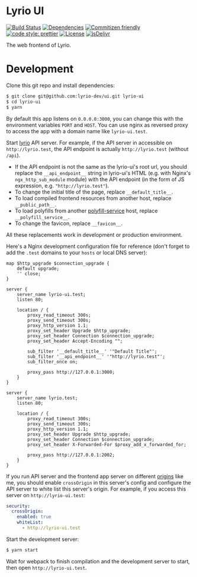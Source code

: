 # Lyrio UI

[![Build Status](https://img.shields.io/github/workflow/status/lyrio-dev/ui/CI?style=flat-square)](https://github.com/lyrio-dev/ui/actions?query=workflow%3ACI)
[![Dependencies](https://img.shields.io/david/lyrio-dev/ui?style=flat-square)](https://david-dm.org/lyrio-dev/ui)
[![Commitizen friendly](https://img.shields.io/badge/commitizen-friendly-brightgreen.svg?style=flat-square)](http://commitizen.github.io/cz-cli/)
[![code style: prettier](https://img.shields.io/badge/code_style-prettier-ff69b4.svg?style=flat-square)](https://github.com/prettier/prettier)
[![License](https://img.shields.io/github/license/lyrio-dev/ui?style=flat-square)](LICENSE)
[![jsDelivr](https://data.jsdelivr.com/v1/package/npm/@lyrio/ui/badge)](https://www.jsdelivr.com/package/npm/@lyrio/ui)

The web frontend of Lyrio.

# Development
Clone this git repo and install dependencies:

```bash
$ git clone git@github.com:lyrio-dev/ui.git lyrio-ui
$ cd lyrio-ui
$ yarn
```

By default this app listens on `0.0.0.0:3000`, you can change this with the environment variables `PORT` and `HOST`. You can use nginx as reversed proxy to access the app with a domain name like `lyrio-ui.test`.

Start [lyrio](https://github.com/lyrio-dev/lyrio) API server. For example, if the API server in accessible on `http://lyrio.test`, the API endpoint is actually `http://lyrio.test` (without `/api`).

* If the API endpoint is not the same as the lyrio-ui's root url, you should replace the `__api_endpoint__` string in lyrio-ui's HTML (e.g. with Nginx's `ngx_http_sub_module` module) with the API endpoint (in the form of JS expression, e.g. `"http://lyrio.test"`).
* To change the initial title of the page, replace `__default_title__`.
* To load compiled frontend resources from another host, replace `__public_path__`.
* To load polyfills from another [polyfill-service](https://github.com/Financial-Times/polyfill-service) host, replace `__polyfill_service__`.
* To change the favicon, replace `__favicon__`.

All these replacements work in development or production environment.

Here's a Nginx development configuration file for reference (don't forget to add the `.test` domains to your `hosts` or local DNS server):

```nginx
map $http_upgrade $connection_upgrade {
    default upgrade;
    '' close;
}

server {
    server_name lyrio-ui.test;
    listen 80;

    location / {
        proxy_read_timeout 300s;
        proxy_send_timeout 300s;
        proxy_http_version 1.1;
        proxy_set_header Upgrade $http_upgrade;
        proxy_set_header Connection $connection_upgrade;
        proxy_set_header Accept-Encoding "";

        sub_filter '__default_title__' '"Default Title"';
        sub_filter '__api_endpoint__' '"http://lyrio.test"';
        sub_filter_once on;

        proxy_pass http://127.0.0.1:3000;
    }
}

server {
    server_name lyrio.test;
    listen 80;

    location / {
        proxy_read_timeout 300s;
        proxy_send_timeout 300s;
        proxy_http_version 1.1;
        proxy_set_header Upgrade $http_upgrade;
        proxy_set_header Connection $connection_upgrade;
        proxy_set_header X-Forwarded-For $proxy_add_x_forwarded_for;

        proxy_pass http://127.0.0.1:2002;
    }
}
```

If you run API server and the frontend app server on different [origins](https://developer.mozilla.org/en-US/docs/Web/HTTP/CORS) like me, you should enable `crossOrigin` in this server's config and configure the API server to white list this server's origin. For example, if you access this server on `http://lyrio-ui.test`:

```yaml
security:
  crossOrigin:
    enabled: true
    whiteList:
      - http://lyrio-ui.test
```

Start the development server:

```bash
$ yarn start
```

Wait for webpack to finish compilation and the development server to start, then open `http://lyrio-ui.test`.
